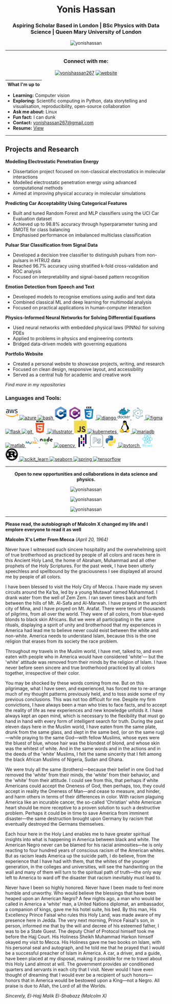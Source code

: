 <h1 align="center">Yonis Hassan</h1>
<h3 align="center">Aspiring Scholar Based in London | BSc Physics with Data Science | Queen Mary University of London</h3>

<p align="center"> <img src="https://komarev.com/ghpvc/?username=yonishassan&label=Profile%20views&color=0e75b6&style=flat" alt="yonishassan" /> </p>

---
<h3 align="center">Connect with me:</h3>
<p align="center">
<a href="https://linkedin.com/in/yonishassan267/" target="blank"><img align="center" src="https://raw.githubusercontent.com/rahuldkjain/github-profile-readme-generator/master/src/images/icons/Social/linked-in-alt.svg" alt="yonishassan267" height="30" width="40" /></a>
<a href="https://yonishassan.github.io/" target="blank"><img align="center" src="https://raw.githubusercontent.com/rahuldkjain/github-profile-readme-generator/master/src/images/icons/Social/github.svg" alt="website" height="30" width="40" /></a>
</p>

| What I'm up to |
|----------------|

- **Learning:** Computer vision
- **Exploring:** Scientific computing in Python, data storytelling and visualisation, reproducibility, open-source collaboration
- **Ask me about:** Linux
- **Fun fact:** I can dunk
- **Contact:** yonishassan267@gmail.com
- **Resume:** [View](./Yonis%20Hassan%20Resume.pdf)


---

## Projects and Research

**Modelling Electrostatic Penetration Energy**
- Dissertation project focused on non-classical electrostatics in molecular interactions
- Modelled electrostatic penetration energy using advanced computational methods
- Aimed at improving physical accuracy in molecular simulations

**Predicting Car Acceptability Using Categorical Features**
- Built and tuned Random Forest and MLP classifiers using the UCI Car Evaluation dataset
- Achieved up to 98.8% accuracy through hyperparameter tuning and SMOTE for class balancing
- Emphasised performance on imbalanced multiclass classification

**Pulsar Star Classification from Signal Data**
- Developed a decision tree classifier to distinguish pulsars from non-pulsars in HTRU2 data
- Reached 96.7% accuracy using stratified k-fold cross-validation and ROC analysis
- Focused on interpretability and signal-based pattern recognition

**Emotion Detection from Speech and Text**
- Developed models to recognise emotions using audio and text data
- Combined classical ML and deep learning for multimodal analysis
- Focused on practical applications in human-computer interaction

**Physics-Informed Neural Networks for Solving Differential Equations**
- Used neural networks with embedded physical laws (PINNs) for solving PDEs
- Applied to problems in physics and engineering contexts
- Bridged data-driven models with governing equations

**Portfolio Website**
- Created a personal website to showcase projects, writing, and research
- Focused on clean design, responsive layout, and accessibility
- Served as a central hub for academic and creative work

*Find more in my repositories*


<h3 align="left">Languages and Tools:</h3>
<p align="left"> <a href="https://aws.amazon.com" target="_blank" rel="noreferrer"> <img src="https://raw.githubusercontent.com/devicons/devicon/master/icons/amazonwebservices/amazonwebservices-original-wordmark.svg" alt="aws" width="40" height="40"/> </a> <a href="https://azure.microsoft.com/en-in/" target="_blank" rel="noreferrer"> <img src="https://www.vectorlogo.zone/logos/microsoft_azure/microsoft_azure-icon.svg" alt="azure" width="40" height="40"/> </a> <a href="https://www.gnu.org/software/bash/" target="_blank" rel="noreferrer"> <img src="https://www.vectorlogo.zone/logos/gnu_bash/gnu_bash-icon.svg" alt="bash" width="40" height="40"/> </a> <a href="https://www.w3schools.com/cpp/" target="_blank" rel="noreferrer"> <img src="https://raw.githubusercontent.com/devicons/devicon/master/icons/cplusplus/cplusplus-original.svg" alt="cplusplus" width="40" height="40"/> </a> <a href="https://www.w3schools.com/cs/" target="_blank" rel="noreferrer"> <img src="https://raw.githubusercontent.com/devicons/devicon/master/icons/csharp/csharp-original.svg" alt="csharp" width="40" height="40"/> </a> <a href="https://www.w3schools.com/css/" target="_blank" rel="noreferrer"> <img src="https://raw.githubusercontent.com/devicons/devicon/master/icons/css3/css3-original-wordmark.svg" alt="css3" width="40" height="40"/> </a> <a href="https://www.djangoproject.com/" target="_blank" rel="noreferrer"> <img src="https://cdn.worldvectorlogo.com/logos/django.svg" alt="django" width="40" height="40"/> </a> <a href="https://www.docker.com/" target="_blank" rel="noreferrer"> <img src="https://raw.githubusercontent.com/devicons/devicon/master/icons/docker/docker-original-wordmark.svg" alt="docker" width="40" height="40"/> </a> <a href="https://www.electronjs.org" target="_blank" rel="noreferrer"> <img src="https://raw.githubusercontent.com/devicons/devicon/master/icons/electron/electron-original.svg" alt="electron" width="40" height="40"/> </a> <a href="https://www.figma.com/" target="_blank" rel="noreferrer"> <img src="https://www.vectorlogo.zone/logos/figma/figma-icon.svg" alt="figma" width="40" height="40"/> </a> <a href="https://flask.palletsprojects.com/" target="_blank" rel="noreferrer"> <img src="https://www.vectorlogo.zone/logos/pocoo_flask/pocoo_flask-icon.svg" alt="flask" width="40" height="40"/> </a> <a href="https://git-scm.com/" target="_blank" rel="noreferrer"> <img src="https://www.vectorlogo.zone/logos/git-scm/git-scm-icon.svg" alt="git" width="40" height="40"/> </a> <a href="https://www.w3.org/html/" target="_blank" rel="noreferrer"> <img src="https://raw.githubusercontent.com/devicons/devicon/master/icons/html5/html5-original-wordmark.svg" alt="html5" width="40" height="40"/> </a> <a href="https://www.adobe.com/in/products/illustrator.html" target="_blank" rel="noreferrer"> <img src="https://www.vectorlogo.zone/logos/adobe_illustrator/adobe_illustrator-icon.svg" alt="illustrator" width="40" height="40"/> </a> <a href="https://developer.mozilla.org/en-US/docs/Web/JavaScript" target="_blank" rel="noreferrer"> <img src="https://raw.githubusercontent.com/devicons/devicon/master/icons/javascript/javascript-original.svg" alt="javascript" width="40" height="40"/> </a> <a href="https://kubernetes.io" target="_blank" rel="noreferrer"> <img src="https://www.vectorlogo.zone/logos/kubernetes/kubernetes-icon.svg" alt="kubernetes" width="40" height="40"/> </a> <a href="https://www.linux.org/" target="_blank" rel="noreferrer"> <img src="https://raw.githubusercontent.com/devicons/devicon/master/icons/linux/linux-original.svg" alt="linux" width="40" height="40"/> </a> <a href="https://mariadb.org/" target="_blank" rel="noreferrer"> <img src="https://www.vectorlogo.zone/logos/mariadb/mariadb-icon.svg" alt="mariadb" width="40" height="40"/> </a> <a href="https://www.mathworks.com/" target="_blank" rel="noreferrer"> <img src="https://upload.wikimedia.org/wikipedia/commons/2/21/Matlab_Logo.png" alt="matlab" width="40" height="40"/> </a> <a href="https://www.mysql.com/" target="_blank" rel="noreferrer"> <img src="https://raw.githubusercontent.com/devicons/devicon/master/icons/mysql/mysql-original-wordmark.svg" alt="mysql" width="40" height="40"/> </a> <a href="https://nodejs.org" target="_blank" rel="noreferrer"> <img src="https://raw.githubusercontent.com/devicons/devicon/master/icons/nodejs/nodejs-original-wordmark.svg" alt="nodejs" width="40" height="40"/> </a> <a href="https://opencv.org/" target="_blank" rel="noreferrer"> <img src="https://www.vectorlogo.zone/logos/opencv/opencv-icon.svg" alt="opencv" width="40" height="40"/> </a> <a href="https://pandas.pydata.org/" target="_blank" rel="noreferrer"> <img src="https://raw.githubusercontent.com/devicons/devicon/2ae2a900d2f041da66e950e4d48052658d850630/icons/pandas/pandas-original.svg" alt="pandas" width="40" height="40"/> </a> <a href="https://www.photoshop.com/en" target="_blank" rel="noreferrer"> <img src="https://raw.githubusercontent.com/devicons/devicon/master/icons/photoshop/photoshop-line.svg" alt="photoshop" width="40" height="40"/> </a> <a href="https://www.python.org" target="_blank" rel="noreferrer"> <img src="https://raw.githubusercontent.com/devicons/devicon/master/icons/python/python-original.svg" alt="python" width="40" height="40"/> </a> <a href="https://pytorch.org/" target="_blank" rel="noreferrer"> <img src="https://www.vectorlogo.zone/logos/pytorch/pytorch-icon.svg" alt="pytorch" width="40" height="40"/> </a> <a href="https://reactjs.org/" target="_blank" rel="noreferrer"> <img src="https://raw.githubusercontent.com/devicons/devicon/master/icons/react/react-original-wordmark.svg" alt="react" width="40" height="40"/> </a> <a href="https://www.rust-lang.org" target="_blank" rel="noreferrer"> <img src="https://raw.githubusercontent.com/devicons/devicon/master/icons/rust/rust-plain.svg" alt="rust" width="40" height="40"/> </a> <a href="https://scikit-learn.org/" target="_blank" rel="noreferrer"> <img src="https://upload.wikimedia.org/wikipedia/commons/0/05/Scikit_learn_logo_small.svg" alt="scikit_learn" width="40" height="40"/> </a> <a href="https://seaborn.pydata.org/" target="_blank" rel="noreferrer"> <img src="https://seaborn.pydata.org/_images/logo-mark-lightbg.svg" alt="seaborn" width="40" height="40"/> </a> <a href="https://spring.io/" target="_blank" rel="noreferrer"> <img src="https://www.vectorlogo.zone/logos/springio/springio-icon.svg" alt="spring" width="40" height="40"/> </a> <a href="https://www.tensorflow.org" target="_blank" rel="noreferrer"> <img src="https://www.vectorlogo.zone/logos/tensorflow/tensorflow-icon.svg" alt="tensorflow" width="40" height="40"/> </a> </p>

---

<p align="center"><strong>Open to new opportunities and collaborations in data science and physics.</strong></p>

<p align="center"><img src="https://github-readme-stats.vercel.app/api/top-langs?username=yonishassan&show_icons=true&locale=en&layout=compact" alt="yonishassan" /></p>

<p align="center"><img src="https://github-readme-stats.vercel.app/api?username=yonishassan&show_icons=true&locale=en" alt="yonishassan" /></p>

<p align="center"><img src="https://github-readme-streak-stats.herokuapp.com/?user=yonishassan&" alt="yonishassan" /></p>


--- 
**Please read, the autobiograph of Malcolm X changed my life and I emplore everyone to read it as well**

**Malcolm X's Letter From Mecca** *(April 20, 1964)*

Never have I witnessed such sincere hospitality and the overwhelming spirit of true brotherhood as practiced by people of all colors and races here in this Ancient Holy Land, the home of Abraham, Muhammad and all other prophets of the Holy Scriptures. For the past week, I have been utterly speechless and spellbound by the graciousness I see displayed all around me by people of all colors.

I have been blessed to visit the Holy City of Mecca. I have made my seven circuits around the Ka'ba, led by a young Mutawaf named Muhammad. I drank water from the well of Zem Zem. I ran seven times back and forth between the hills of Mt. Al-Safa and Al-Marwah. I have prayed in the ancient city of Mina, and I have prayed on Mt. Arafat. There were tens of thousands of pilgrims, from all over the world. They were of all colors, from blue-eyed blonds to black skin Africans. But we were all participating in the same rituals, displaying a spirit of unity and brotherhood that my experiences in America had lead me to believe never could exist between the white and non-white. America needs to understand Islam, because this is the one religion that erases from its society the race problem.

Throughout my travels in the Muslim world, I have met, talked to, and even eaten with people who in America would have considered 'white'— but the 'white' attitude was removed from their minds by the religion of Islam. I have never before seen sincere and true brotherhood practiced by all colors together, irrespective of their color.

You may be shocked by these words coming from me. But on this pilgrimage, what I have seen, and experienced, has forced me to re-arrange much of my thought patterns previously held, and to toss aside some of my previous conclusions. This was not too difficult for me. Despite my firm convictions, I have always been a man who tries to face facts, and to accept the reality of life as new experiences and new knowledge unfolds it. I have always kept an open mind, which is necessary to the flexibility that must go hand in hand with every form of intelligent search for truth. During the past eleven days here in the Muslim world, I have eaten from the same plate, drunk from the same glass, and slept in the same bed, (or on the same rug)—while praying to the same God—with fellow Muslims, whose eyes were the bluest of blue, whose hair was the blondest of blond, and whose skin was the whitest of white. And in the same words and in the actions and in the deeds of the 'white' Muslims, I felt the same sincerity that I felt among the black African Muslims of Nigeria, Sudan and Ghana.

We were truly all the same (brothers)—because their belief in one God had removed the 'white' from their minds, the 'white' from their behavior, and the 'white' from their attitude. I could see from this, that perhaps if white Americans could accept the Oneness of God, then perhaps, too, they could accept in reality the Oneness of Man—and cease to measure, and hinder, and harm others in terms of their differences in color. With racism plaguing America like an incurable cancer, the so-called 'Christian' white American heart should be more receptive to a proven solution to such a destructive problem. Perhaps it could be in time to save America from imminent disaster—the same destruction brought upon Germany by racism that eventually destroyed the Germans themselves.

Each hour here in the Holy Land enables me to have greater spiritual insights into what is happening in America between black and white. The American Negro never can be blamed for his racial animosities—he is only reacting to four hundred years of conscious racism of the American whites. But as racism leads America up the suicide path, I do believe, from the experience that I have had with them, that the whites of the younger generation, in the colleges and universities, will see the handwriting on the wall and many of them will turn to the spiritual path of truth—the only way left to America to ward off the disaster that racism inevitably must lead to.

Never have I been so highly honored. Never have I been made to feel more humble and unworthy. Who would believe the blessings that have been heaped upon an American Negro? A few nights ago, a man who would be called in America a 'white' man, a United Nations diplomat, an ambassador, a companion of kings, gave me his hotel suite, his bed. By this man, His Excellency Prince Faisal who rules this Holy Land, was made aware of my presence here in Jedda. The very next morning, Prince Faisal's son, in person, informed me that by the will and decree of his esteemed father, I was to be a State Guest. The deputy Chief of Protocol himself took me before the Hajj Court. His Holiness Sheikh Muhammad Harkon himself okayed my visit to Mecca. His Holiness gave me two books on Islam, with his personal seal and autograph, and he told me that he prayed that I would be a successful preacher of Islam in America. A car, a driver, and a guide, have been placed at my disposal, making it possible for me to travel about this Holy Land almost at will. The government provides air conditioned quarters and servants in each city that I visit. Never would I have even thought of dreaming that I would ever be a recipient of such honors—honors that in America would be bestowed upon a King—not a Negro. All praise is due to Allah, the Lord of all the Worlds.

*Sincerely, El-Hajj Malik El-Shabazz (Malcolm X)*
